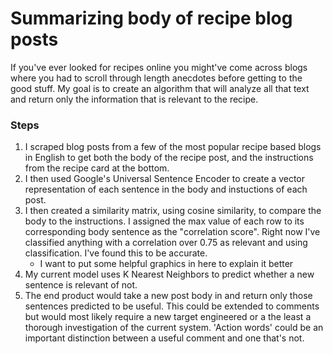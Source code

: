 # Summarizing body of recipe blog posts
If you've ever looked for recipes online you might've come across blogs where you had to scroll through length anecdotes before getting to the good stuff. My goal is to create an algorithm that will analyze all that text and return only the information that is relevant to the recipe. 

### Steps
1. I scraped blog posts from a few of the most popular recipe based blogs in English to get both the body of the recipe post, and the instructions from the recipe card at the bottom.
2. I then used Google's Universal Sentence Encoder to create a vector representation of each sentence in the body and instuctions of each post.
3. I then created a similarity matrix, using cosine similarity, to compare the body to the instructions. I assigned the max value of each row to its corresponding body sentence as the "correlation score". Right now I've classified anything with a correlation over 0.75 as relevant and using classification. I've found this to be accurate.
    - I want to put some helpful graphics in here to explain it better
4. My current model uses K Nearest Neighbors to predict whether a new sentence is relevant of not.
5. The end product would take a new post body in and return only those sentences predicted to be useful. This could be extended to comments but would most likely require a new target engineered or a the least a thorough investigation of the current system. 'Action words' could be an important distinction between a useful comment and one that's not.